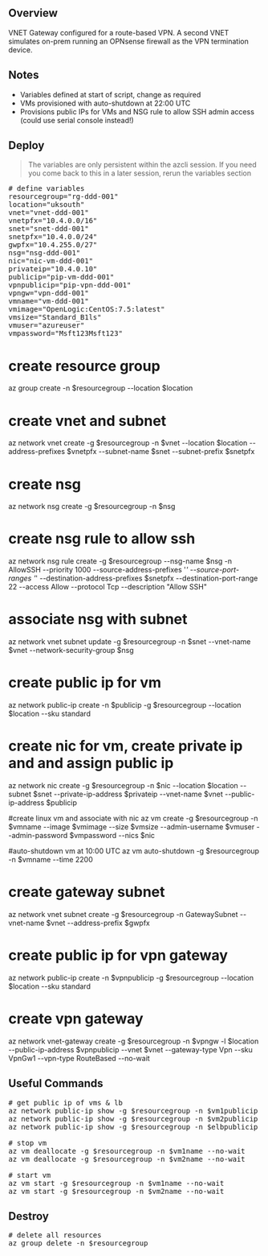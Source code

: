## Overview

VNET Gateway configured for a route-based VPN. A second VNET simulates on-prem running an OPNsense firewall as the VPN termination device.

## Notes

* Variables defined at start of script, change as required
* VMs provisioned with auto-shutdown at 22:00 UTC
* Provisions public IPs for VMs and NSG rule to allow SSH admin access (could use serial console instead!)

## Deploy
> The variables are only persistent within the azcli session. If you need you come back to this in a later session, rerun the variables section

<pre lang="...">
# define variables
resourcegroup="rg-ddd-001"
location="uksouth"
vnet="vnet-ddd-001"
vnetpfx="10.4.0.0/16"
snet="snet-ddd-001"
snetpfx="10.4.0.0/24"
gwpfx="10.4.255.0/27"
nsg="nsg-ddd-001"
nic="nic-vm-ddd-001"
privateip="10.4.0.10"
publicip="pip-vm-ddd-001"
vpnpublicip="pip-vpn-ddd-001"
vpngw="vpn-ddd-001"
vmname="vm-ddd-001"
vmimage="OpenLogic:CentOS:7.5:latest"
vmsize="Standard_B1ls"
vmuser="azureuser"
vmpassword="Msft123Msft123"
</pre>  

# create resource group
az group create -n $resourcegroup --location $location

# create vnet and subnet
az network vnet create -g $resourcegroup -n $vnet --location $location --address-prefixes $vnetpfx --subnet-name $snet --subnet-prefix $snetpfx

# create nsg
az network nsg create -g $resourcegroup -n $nsg

# create nsg rule to allow ssh
az network nsg rule create -g $resourcegroup --nsg-name $nsg -n AllowSSH --priority 1000 --source-address-prefixes '*' --source-port-ranges '*' --destination-address-prefixes $snetpfx --destination-port-range 22 --access Allow --protocol Tcp --description "Allow SSH"

# associate nsg with subnet
az network vnet subnet update -g $resourcegroup -n $snet --vnet-name $vnet --network-security-group $nsg

# create public ip for vm
az network public-ip create -n $publicip -g $resourcegroup --location $location --sku standard

# create nic for vm, create private ip and and assign public ip
az network nic create -g $resourcegroup -n $nic --location $location --subnet $snet --private-ip-address $privateip --vnet-name $vnet --public-ip-address $publicip

#create linux vm and associate with nic
az vm create -g $resourcegroup -n $vmname --image $vmimage --size $vmsize --admin-username $vmuser --admin-password $vmpassword --nics $nic

#auto-shutdown vm at 10:00 UTC
az vm auto-shutdown -g $resourcegroup -n $vmname --time 2200

# create gateway subnet
az network vnet subnet create -g $resourcegroup -n GatewaySubnet --vnet-name $vnet --address-prefix $gwpfx

# create public ip for vpn gateway
az network public-ip create -n $vpnpublicip -g $resourcegroup --location $location --sku standard

# create vpn gateway
az network vnet-gateway create -g $resourcegroup -n $vpngw -l $location --public-ip-address $vpnpublicip --vnet $vnet --gateway-type Vpn --sku VpnGw1 --vpn-type RouteBased --no-wait


## Useful Commands

<pre lang="...">
# get public ip of vms & lb
az network public-ip show -g $resourcegroup -n $vm1publicip --query "{address: ipAddress}"
az network public-ip show -g $resourcegroup -n $vm2publicip --query "{address: ipAddress}"
az network public-ip show -g $resourcegroup -n $elbpublicip --query "{address: ipAddress}"
  
# stop vm
az vm deallocate -g $resourcegroup -n $vm1name --no-wait
az vm deallocate -g $resourcegroup -n $vm2name --no-wait

# start vm
az vm start -g $resourcegroup -n $vm1name --no-wait
az vm start -g $resourcegroup -n $vm2name --no-wait
</pre>

## Destroy

<pre lang="...">
# delete all resources
az group delete -n $resourcegroup
</pre>

